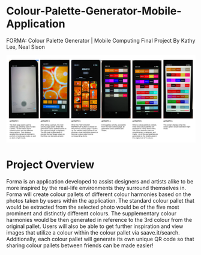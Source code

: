 # Colour-Palette-Generator-Mobile-Application
FORMA: Colour Palette Generator | Mobile Computing Final Project
By Kathy Lee, Neal Sison

![activities diagram](activities.png)

# Project Overview
Forma is an application developed to assist designers and artists alike to be more inspired by the real-life environments they surround themselves in. Forma will create colour pallets of different colour harmonies based on the photos taken by users within the application. The standard colour pallet that would be extracted from the selected photo would be of the five most prominent and distinctly different colours. The supplementary colour harmonies would be then generated in reference to the 3rd colour from the original pallet. Users will also be able to get further inspiration and view images that utilize a colour within the colour pallet via saave.it/search. Additionally, each colour pallet will generate its own unique QR code so that sharing colour pallets between friends can be made easier!

